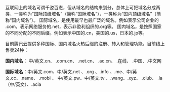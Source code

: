 互联网上的域名可谓千姿百态，但从域名的结构来划分，总体上可把域名分成两类，一类称为“国际顶级域名”（简称“国际域名”），一类称为“国内顶级域名”（简称“国内域名”）。
国际域名，是使用最早也最广泛的域名。例如表示公司企业的 .com，表示网络服务的.net，表示非盈利组织的.org等。
国内域名，是按照国家的不同分配的不同后缀。例如表示中国的.cn，美国的.us，日本的.jp等。

目前腾讯云提供多种国际、国内域名火热后缀的注册、转入和管理功能，目前线上售卖24种：

**国内域名**： 中/英文.cn、 .com.cn、 .net.cn、 .ac.cn、 .在线、 .中国、.中文网

**国际域名**：中/英文.com、中/英文.net 、.org 、.info 、.me、中/英文.cc、.name、 .mobi 、 中/英文.pw、中/英文.tv 、.wang、.xyz、 .club、 .la（中/英文）、.acia

